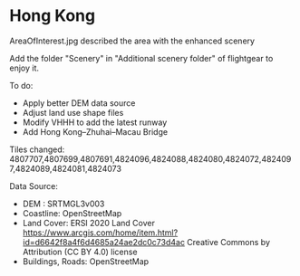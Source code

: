 # Hong Kong

AreaOfInterest.jpg described the area with the enhanced scenery

Add the folder "Scenery" in "Additional scenery folder" of flightgear to enjoy it.

To do:
- Apply better DEM data source
- Adjust land use shape files
- Modify VHHH to add the latest runway
- Add Hong Kong–Zhuhai–Macau Bridge

Tiles changed:
4807707,4807699,4807691,4824096,4824088,4824080,4824072,4824097,4824089,4824081,4824073

Data Source:
- DEM : SRTMGL3v003 
- Coastline: OpenStreetMap
- Land Cover: ERSI 2020 Land Cover https://www.arcgis.com/home/item.html?id=d6642f8a4f6d4685a24ae2dc0c73d4ac Creative Commons by Attribution (CC BY 4.0) license
- Buildings, Roads: OpenStreetMap
